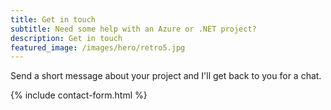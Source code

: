 ```yaml
---
title: Get in touch
subtitle: Need some help with an Azure or .NET project?
description: Get in touch
featured_image: /images/hero/retro5.jpg
---
```


Send a short message about your project and I'll get back to you for a chat.

{% include contact-form.html %}

